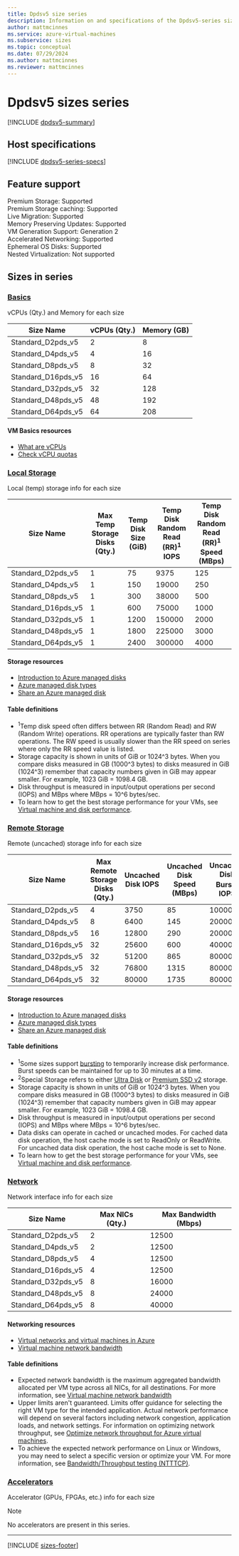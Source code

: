 ```yaml
---
title: Dpdsv5 size series
description: Information on and specifications of the Dpdsv5-series sizes
author: mattmcinnes
ms.service: azure-virtual-machines
ms.subservice: sizes
ms.topic: conceptual
ms.date: 07/29/2024
ms.author: mattmcinnes
ms.reviewer: mattmcinnes
---
```


# Dpdsv5 sizes series

[!INCLUDE [dpdsv5-summary](./includes/dpdsv5-series-summary.md)]

## Host specifications
[!INCLUDE [dpdsv5-series-specs](./includes/dpdsv5-series-specs.md)]

## Feature support

Premium Storage: Supported<br>
Premium Storage caching: Supported<br>
Live Migration: Supported<br>
Memory Preserving Updates: Supported<br>
VM Generation Support: Generation 2<br>
Accelerated Networking: Supported<br>
Ephemeral OS Disks: Supported<br>
Nested Virtualization: Not supported<br>

## Sizes in series

### [Basics](#tab/sizebasic)

vCPUs (Qty.) and Memory for each size

| Size Name | vCPUs (Qty.) | Memory (GB) |
| --- | --- | --- |
| Standard_D2pds_v5 | 2 | 8 |
| Standard_D4pds_v5 | 4 | 16 |
| Standard_D8pds_v5 | 8 | 32 |
| Standard_D16pds_v5 | 16 | 64 |
| Standard_D32pds_v5 | 32 | 128 |
| Standard_D48pds_v5 | 48 | 192 |
| Standard_D64pds_v5 | 64 | 208 |

#### VM Basics resources
- [What are vCPUs](../../../virtual-machines/managed-disks-overview.md)
- [Check vCPU quotas](../../../virtual-machines/quotas.md)

### [Local Storage](#tab/sizestoragelocal)

Local (temp) storage info for each size

| Size Name | Max Temp Storage Disks (Qty.) | Temp Disk Size (GiB) | Temp Disk Random Read (RR)<sup>1</sup> IOPS | Temp Disk Random Read (RR)<sup>1</sup> Speed (MBps) |
| --- | --- | --- | --- | --- |
| Standard_D2pds_v5 | 1 | 75 | 9375 | 125 |
| Standard_D4pds_v5 | 1 | 150 | 19000 | 250 |
| Standard_D8pds_v5 | 1 | 300 | 38000 | 500 |
| Standard_D16pds_v5 | 1 | 600 | 75000 | 1000 |
| Standard_D32pds_v5 | 1 | 1200 | 150000 | 2000 |
| Standard_D48pds_v5 | 1 | 1800 | 225000 | 3000 |
| Standard_D64pds_v5 | 1 | 2400 | 300000 | 4000 |

#### Storage resources
- [Introduction to Azure managed disks](../../../virtual-machines/managed-disks-overview.md)
- [Azure managed disk types](../../../virtual-machines/disks-types.md)
- [Share an Azure managed disk](../../../virtual-machines/disks-shared.md)

#### Table definitions
- <sup>1</sup>Temp disk speed often differs between RR (Random Read) and RW (Random Write) operations. RR operations are typically faster than RW operations. The RW speed is usually slower than the RR speed on series where only the RR speed value is listed.
- Storage capacity is shown in units of GiB or 1024^3 bytes. When you compare disks measured in GB (1000^3 bytes) to disks measured in GiB (1024^3) remember that capacity numbers given in GiB may appear smaller. For example, 1023 GiB = 1098.4 GB.
- Disk throughput is measured in input/output operations per second (IOPS) and MBps where MBps = 10^6 bytes/sec.
- To learn how to get the best storage performance for your VMs, see [Virtual machine and disk performance](../../../virtual-machines/disks-performance.md).

### [Remote Storage](#tab/sizestorageremote)

Remote (uncached) storage info for each size

| Size Name | Max Remote Storage Disks (Qty.) | Uncached Disk IOPS | Uncached Disk Speed (MBps) | Uncached Disk Burst<sup>1</sup> IOPS | Uncached Disk Burst<sup>1</sup> Speed (MBps) |
| --- | --- | --- | --- | --- | --- |
| Standard_D2pds_v5 | 4 | 3750 | 85 | 10000 | 1200 |
| Standard_D4pds_v5 | 8 | 6400 | 145 | 20000 | 1200 |
| Standard_D8pds_v5 | 16 | 12800 | 290 | 20000 | 1200 |
| Standard_D16pds_v5 | 32 | 25600 | 600 | 40000 | 1200 |
| Standard_D32pds_v5 | 32 | 51200 | 865 | 80000 | 2000 |
| Standard_D48pds_v5 | 32 | 76800 | 1315 | 80000 | 3000 |
| Standard_D64pds_v5 | 32 | 80000 | 1735 | 80000 | 3000 |

#### Storage resources
- [Introduction to Azure managed disks](../../../virtual-machines/managed-disks-overview.md)
- [Azure managed disk types](../../../virtual-machines/disks-types.md)
- [Share an Azure managed disk](../../../virtual-machines/disks-shared.md)

#### Table definitions
- <sup>1</sup>Some sizes support [bursting](../../disk-bursting.md) to temporarily increase disk performance. Burst speeds can be maintained for up to 30 minutes at a time.
- <sup>2</sup>Special Storage refers to either [Ultra Disk](../../../virtual-machines/disks-enable-ultra-ssd.md) or [Premium SSD v2](../../../virtual-machines/disks-deploy-premium-v2.md) storage.
- Storage capacity is shown in units of GiB or 1024^3 bytes. When you compare disks measured in GB (1000^3 bytes) to disks measured in GiB (1024^3) remember that capacity numbers given in GiB may appear smaller. For example, 1023 GiB = 1098.4 GB.
- Disk throughput is measured in input/output operations per second (IOPS) and MBps where MBps = 10^6 bytes/sec.
- Data disks can operate in cached or uncached modes. For cached data disk operation, the host cache mode is set to ReadOnly or ReadWrite. For uncached data disk operation, the host cache mode is set to None.
- To learn how to get the best storage performance for your VMs, see [Virtual machine and disk performance](../../../virtual-machines/disks-performance.md).


### [Network](#tab/sizenetwork)

Network interface info for each size

| Size Name | Max NICs (Qty.) | Max Bandwidth (Mbps) |
| --- | --- | --- |
| Standard_D2pds_v5 | 2 | 12500 |
| Standard_D4pds_v5 | 2 | 12500 |
| Standard_D8pds_v5 | 4 | 12500 |
| Standard_D16pds_v5 | 4 | 12500 |
| Standard_D32pds_v5 | 8 | 16000 |
| Standard_D48pds_v5 | 8 | 24000 |
| Standard_D64pds_v5 | 8 | 40000 |

#### Networking resources
- [Virtual networks and virtual machines in Azure](/azure/virtual-network/network-overview)
- [Virtual machine network bandwidth](/azure/virtual-network/virtual-machine-network-throughput)

#### Table definitions
- Expected network bandwidth is the maximum aggregated bandwidth allocated per VM type across all NICs, for all destinations. For more information, see [Virtual machine network bandwidth](/azure/virtual-network/virtual-machine-network-throughput)
- Upper limits aren't guaranteed. Limits offer guidance for selecting the right VM type for the intended application. Actual network performance will depend on several factors including network congestion, application loads, and network settings. For information on optimizing network throughput, see [Optimize network throughput for Azure virtual machines](/azure/virtual-network/virtual-network-optimize-network-bandwidth). 
-  To achieve the expected network performance on Linux or Windows, you may need to select a specific version or optimize your VM. For more information, see [Bandwidth/Throughput testing (NTTTCP)](/azure/virtual-network/virtual-network-bandwidth-testing).

### [Accelerators](#tab/sizeaccelerators)

Accelerator (GPUs, FPGAs, etc.) info for each size

> [!NOTE]
> No accelerators are present in this series.

---

[!INCLUDE [sizes-footer](../includes/sizes-footer.md)]
